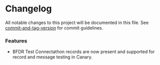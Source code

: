 # Changelog

All notable changes to this project will be documented in this file. See [commit-and-tag-version](https://github.com/absolute-version/commit-and-tag-version) for commit guidelines.

<a name="5.0.0"></a>


### Features
* BFDR Test Connectathon records are now present and supported for record and message testing in Canary.